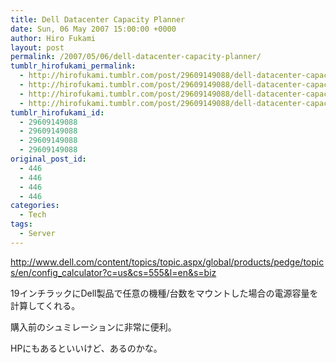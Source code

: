 ```yaml
---
title: Dell Datacenter Capacity Planner
date: Sun, 06 May 2007 15:00:00 +0000
author: Hiro Fukami
layout: post
permalink: /2007/05/06/dell-datacenter-capacity-planner/
tumblr_hirofukami_permalink:
  - http://hirofukami.tumblr.com/post/29609149088/dell-datacenter-capacity-planner
  - http://hirofukami.tumblr.com/post/29609149088/dell-datacenter-capacity-planner
  - http://hirofukami.tumblr.com/post/29609149088/dell-datacenter-capacity-planner
  - http://hirofukami.tumblr.com/post/29609149088/dell-datacenter-capacity-planner
tumblr_hirofukami_id:
  - 29609149088
  - 29609149088
  - 29609149088
  - 29609149088
original_post_id:
  - 446
  - 446
  - 446
  - 446
categories:
  - Tech
tags:
  - Server
---
```

<div class="section">
  <p>
    <a href="http://www.dell.com/content/topics/topic.aspx/global/products/pedge/topics/en/config_calculator?c=us&cs=555&l=en&s=biz" target="_blank"><a href="http://www.dell.com/content/topics/topic.aspx/global/products/pedge/topics/en/config_calculator?c=us&cs=555&l=en&s=biz" target="_blank">http://www.dell.com/content/topics/topic.aspx/global/products/pedge/topics/en/config_calculator?c=us&cs=555&l=en&s=biz</a></a>
  </p>
  
  <p>
    19インチラックにDell製品で任意の機種/台数をマウントした場合の電源容量を計算してくれる。
  </p>
  
  <p>
    購入前のシュミレーションに非常に便利。
  </p>
  
  <p>
    HPにもあるといいけど、あるのかな。
  </p>
</div>